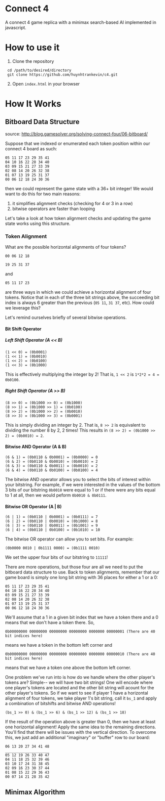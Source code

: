 # Connect 4
A connect 4 game replica with a minimax search-based AI implemented in javascript. 

# How to use it
1. Clone the repository
```
 cd /path/to/desired/directory
 git clone https://github.com/huynhtrankevin/c4.git 
```

2. Open `index.html` in your browser


# How It Works

## Bitboard Data Structure
source: http://blog.gamesolver.org/solving-connect-four/06-bitboard/

Suppose that we indexed or enumerated each token position within our connect 4 board as such:

```
05 11 17 23 29 35 41
04 10 16 22 28 34 40
03 09 15 21 27 33 39
02 08 14 20 26 32 38
01 07 13 19 25 31 37
00 06 12 18 24 30 36 
```

then we could represent the game state with a 36+ bit integer! We would want to do this for two main reasons:
1. it simplifies alignment checks (checking for 4 or 3 in a row)
2. bitwise operators are faster than looping

Let's take a look at how token alignment checks and updating the game state works using this structure.

### Token Alignment
What are the possible horizontal alignments of four tokens? 
```
00 06 12 18
```
```
19 25 31 37
```
and
```
05 11 17 23
```
are three ways in which we could achieve a horizontal alignment of four tokens. Notice that in each of the three bit strings above, the succeeding bit index is always 6 greater than the previous (`05 11`, `31 37`, etc). How could we leverage this?

Let's remind ourselves briefly of several bitwise operations.
#### Bit Shift Operator 

##### Left Shift Operator (A << B)
```
(1 << 0) = (0b0001)
(1 << 1) = (0b0010)
(1 << 2) = (0b0100)
(1 << 3) = (0b1000)
```
This is effectively multiplying the integer by 2! That is, `1 << 2` is `1*2*2 = 4 = 0b0100`.

##### Right Shift Operator (A >> B)
```
(8 >> 0) = (0b1000 >> 0) = (0b1000)
(8 >> 1) = (0b1000 >> 1) = (0b0100)
(8 >> 2) = (0b1000 >> 2) = (0b0010)
(8 >> 3) = (0b1000 >> 3) = (0b0001)
```
This is simply dividing an integer by 2. That is, `8 >> 2` is equivalent to dividing the number 8 by 2, 2 times! This results in `(8 >> 2) = (0b1000 >> 2) = (0b0010) = 2`.  

#### Bitwise AND Operator (A & B)

```
(6 & 1) = (0b0110 & 0b0001) = (0b0000) = 0
(6 & 2) = (0b0110 & 0b0010) = (0b0010) = 2
(6 & 3) = (0b0110 & 0b0011) = (0b0010) = 2
(6 & 4) = (0b0110 & 0b0100) = (0b0100) = 4
```

The bitwise AND operator allows you to select the bits of interest within your bitstring. For example, if we were interested in the values of the bottom 3 bits of our bitstring `0b0010` were equal to 1 or if there were any bits equal to 1 at all, then we would peform `0b0010 & 0b0111`. 

#### Bitwise OR Operator (A | B)
```
(6 | 1) = (0b0110 | 0b0001) = (0b0111) = 7
(6 | 2) = (0b0110 | 0b0010) = (0b1000) = 8
(6 | 3) = (0b0110 | 0b0011) = (0b1001) = 9
(6 | 4) = (0b0110 | 0b0100) = (0b1010) = 10
```
The bitwise OR operator can allow you to set bits. For example:
```
(0b0000 0010 | 0b1111 0000) = (0b1111 0010) 
```
We set the upper four bits of our bitstring to `11111`!

There are more operations, but those four are all we need to put the bitboard data structure to use. Back to token alignments, remember that our game board is simply one long bit string with 36 places for either a 1 or a 0:
```
05 11 17 23 29 35 41
04 10 16 22 28 34 40
03 09 15 21 27 33 39
02 08 14 20 26 32 38
01 07 13 19 25 31 37
00 06 12 18 24 30 36 
```

We'll assume that a 1 in a given bit index that we have a token there and a 0 means that we don't have a token there. So,
```
0b00000000 00000000 00000000 00000000 0000000 00000001 (There are 40 bit indices here) 
```
means we have a token in the bottom left corner and
```
0b00000000 00000000 00000000 00000000 0000000 00000010 (There are 40 bit indices here) 
```
means that we have a token one above the bottom left corner.

One problem we've run into is how do we handle where the other player's tokens are? Simple-- we will have two bit strings! One will encode where one player's tokens are located and the other bit string will acount for the other player's tokens. So if we want to see if player 1 have a horizontal alignment of four tokens, we take player 1's bit string, call it `bs_1` and apply a combination of bitshifts and bitwise AND operations!

```
(bs_1 >> 0) & (bs_1 >> 6) & (bs_1 >> 12) & (bs_1 >> 18)
```
If the result of the operation above is greater than 0, then we have at least one horizontal alignment! Apply the same idea to the remaining directions. You'll find that there will be issues with the vertical direction. To overcome this, we just add an additional "imaginary" or "buffer" row to our board:

```
06 13 20 27 34 41 48
____________________
05 12 19 26 33 40 47
04 11 18 25 32 39 46
03 10 17 24 31 38 45
02 09 16 23 30 37 44
01 08 15 22 29 36 43
00 07 14 21 28 35 42 
```

## Minimax Algorithm
